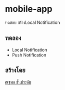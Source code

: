 # mobile-app
ทดสอบ สร้างLocal Notification

## ทดลอง
* Local Notification
* Push Notification
 

## สร้างโดย 
[ณฐพล ชั้นประดับ](https://www.facebook.com/numenz)
